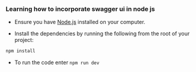 ### Learning how to incorporate swagger ui in node js

- Ensure you have [Node.js](https://nodejs.org/en/) installed on your computer.

- Install the dependencies by running the following from the root of your project:

```bash
npm install
```

- To run the code enter
``` npm run dev ```


